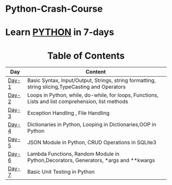 # Python-Crash-Course


# Learn [PYTHON](https://www.python.org) in 7-days 

# <center>Table of Contents



| Day |   Content   |
|--------|-------------|
|   [Day-1](https://github.com/MuhammadSaad000/Python-Crash-Course/blob/main/day-1/day-1.ipynb)    | Basic Syntax, Input/Output, Strings, string formatting, string slicing,TypeCasting and Operators  |
|   [Day-2](https://github.com/MuhammadSaad000/Python-Crash-Course/blob/main/day-2/day-2.ipynb)    | Loops in Python, while, do-while, for loops, Functions, Lists and list comprehension, list methods |
|   [Day-3](https://github.com/MuhammadSaad000/Python-Crash-Course/blob/main/day-3/day-3.ipynb)    | Exception Handling , File Handling  |
|   [Day-4](https://github.com/MuhammadSaad000/Python-Crash-Course/blob/main/day-4/day-4.ipynb)    | Dictionaries in Python, Looping in Dictionaries,OOP in Python |
|   [Day-5](https://github.com/MuhammadSaad000/Python-Crash-Course/blob/main/day-5/day-5.ipynb)    | JSON Module in Python, CRUD Operations in SQLite3  |
|   [Day-6](https://github.com/MuhammadSaad000/Python-Crash-Course/blob/main/day-6/day-6.ipynb)    | Lambda Functions, Random Module in Python,Decorators, Generators, *args and **kwargs  |
|   [Day-7](https://github.com/MuhammadSaad000/Python-Crash-Course/blob/main/day-7/)    | Basic Unit Testing in Python      |
